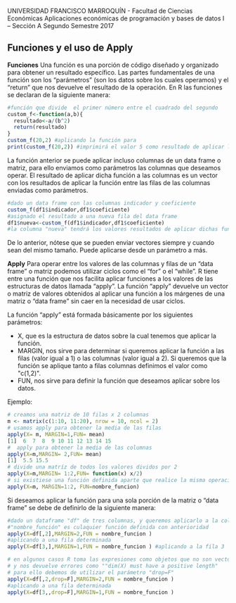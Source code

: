UNIVERSIDAD FRANCISCO MARROQUÍN - Facultad de Ciencias Económicas
Aplicaciones económicas de programación y bases de datos I – Sección A
Segundo Semestre 2017
## Funciones y el uso de Apply

**Funciones**
Una función es una porción de código diseñado y organizado para  obtener un resultado específico. Las partes fundamentales de una función son los “parámetros” (son los datos sobre los cuales operamos) y el “return” que nos devuelve el resultado de la operación. En R las funciones se declaran de la siguiente manera:

~~~~R
#función que divide  el primer número entre el cuadrado del segundo
custom_f<-function(a,b){
  resultado<-a/(b^2)
  return(resultado)
}
custom_f(20,2) #aplicando la función para
print(custom_f(20,2)) #imprimirá el valor 5 como resultado de aplicar la función
~~~~
La función anterior se puede aplicar incluso  columnas de un data frame o matriz, para ello enviamos como parámetros  las columnas que deseamos operar. El resultado de aplicar dicha función a las columnas es un vector con los resultados de aplicar la función entre las filas de las columnas enviadas como parámetros.

~~~~R
#dado un data frame con las columnas indicador y coeficiente
custom_f(df1$indicador,df1$coeficiente)
#asignado el resultado a una nueva fila del data frame
df1$nueva<-custom_f(df1$indicador,df1$coeficiente)
#la columna "nueva" tendrá los valores resultados de aplicar dichas funciones
~~~~
De lo anterior, nótese que se pueden enviar vectores siempre y cuando sean del mismo tamaño. Puede aplicarse desde un parámetro a más.



**Apply**
Para operar entre los valores de las columnas  y filas de un “data frame” o matriz podemos utilizar ciclos como el “for” o el “while”. R tiene entre una función que nos facilita aplicar funciones a los valores de las estructuras de datos llamada “apply”. La función “apply” devuelve un vector o matriz de valores obtenidos al aplicar una función a los márgenes de una matriz o “data frame” sin caer en la necesidad de usar ciclos.

La función “apply” está formada básicamente por los siguientes parámetros:
* X, que es la estructura de datos sobre la cual tenemos que aplicar la función.
* MARGIN, nos sirve para determinar si queremos aplicar la función a las filas (valor igual a 1) o las columnas (valor igual a 2). Si queremos que la función se aplique tanto a filas columnas definimos el valor como "c(1,2)".
* FUN, nos sirve para definir la función que deseamos aplicar sobre los datos.

Ejemplo:

~~~~R
# creamos una matriz de 10 filas x 2 columnas
m <- matrix(c(1:10, 11:20), nrow = 10, ncol = 2)
# usamos apply para obtener la media de las filas
apply(X= m, MARGIN=1,FUN= mean)
[1]  6  7  8  9 10 11 12 13 14 15
#  apply para obtener la media de las columnas
apply(X=m,MARGIN= 2,FUN= mean)
[1]  5.5 15.5
# divide una matríz de todos los valores dividos por 2
apply(X=m,MARGIN= 1:2,FUN= function(x) x/2)
# si existiese una función definida aparte que realice la misma operación 
apply(X=m, MARGIN=1:2, FUN=nombre_funcion)
~~~~
Si deseamos aplicar la función para una sola porción de la matriz o “data frame” se debe de definirlo de la siguiente manera:


~~~~R
#dado un dataframe "df" de tres columnas, y queremos aplicarlo a la columna número 2
#"nombre_función" es culaquier función definida con anterioridad
apply(X=df[,2],MARGIN=2,FUN = nombre_funcion )
#aplicando a una fila determinada
apply(X=df[3,],MARGIN=1,FUN = nombre_funcion ) #aplicando a la fila 3

# en algunos casos R toma las expresiones como objetos que no son vectores
# y nos devuelve errores como ""dim(X) must have a positive length"
# para ello debemos de utilizar el parámetro "drop=F"
apply(X=df[,2,drop=F],MARGIN=2,FUN = nombre_funcion )
#aplicando a una fila determinada
apply(X=df[3,,drop=F],MARGIN=1,FUN = nombre_funcion )
~~~~

